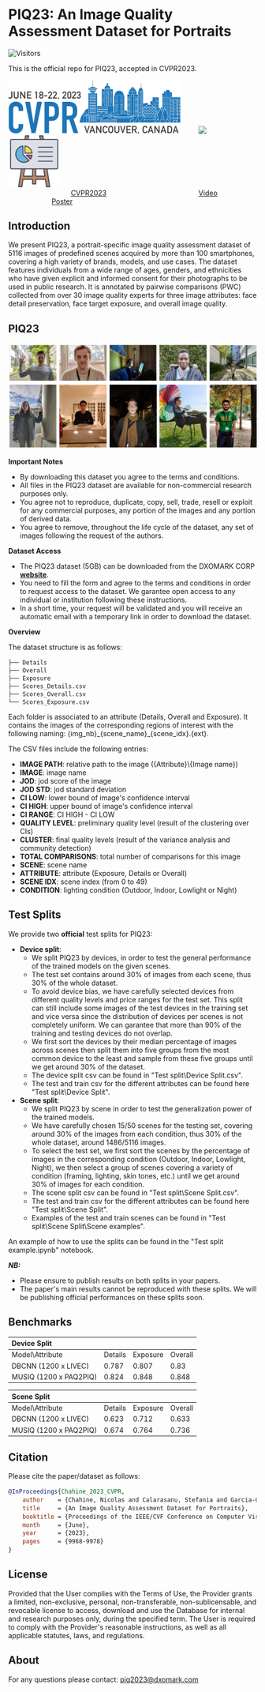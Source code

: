 # PIQ23: An Image Quality Assessment Dataset for Portraits

![Visitors](https://api.visitorbadge.io/api/visitors?path=https%3A%2F%2Fgithub.com%2FDXOMARK-Research%2FPIQ2023&label=VISITORS&countColor=%23f47373&labelStyle=upper)

This is the official repo for PIQ23, accepted in CVPR2023.

<img src=Imgs/CVRP%20Logo_2023%20Vancouvar_Color.png width='350'> &emsp;&emsp; <img src=Imgs/youtube.avif width='120'> &emsp;&emsp; <img src=Imgs/poster.png width='105'><br/>
&ensp;&emsp; &emsp;&emsp;&emsp;&emsp;&emsp; &emsp;&ensp;&ensp;[CVPR2023](https://openaccess.thecvf.com/content/CVPR2023/html/Chahine_An_Image_Quality_Assessment_Dataset_for_Portraits_CVPR_2023_paper.html)&ensp;&ensp; &ensp;&emsp; &emsp;&emsp;&emsp;&emsp;&emsp; &emsp;&emsp;&emsp;&ensp;&ensp;&ensp;&ensp;[Video](https://youtu.be/cvWjOWq5wnk)&ensp; &emsp;&emsp;&emsp;&emsp;&emsp; &emsp;[Poster](Imgs/CVPR_Poster_PIQ23.png)

## Introduction
We present PIQ23, a portrait-specific image quality assessment dataset of 5116 images of predefined scenes acquired by more than 100 smartphones, covering a high variety of brands, models, and use cases. The dataset features individuals from a wide range of ages, genders, and ethnicities who have given explicit and informed consent for their photographs to be used in public research. It is annotated by pairwise comparisons (PWC) collected from over 30 image quality experts for three image attributes: face detail preservation, face target exposure, and overall image quality.

## PIQ23

![thumb](Imgs/Thumbnail.png)

**Important Notes**
 - By downloading this dataset you agree to the terms and conditions.
 - All files in the PIQ23 dataset are available for non-commercial research purposes only.
 - You agree not to reproduce, duplicate, copy, sell, trade, resell or exploit for any commercial purposes, any portion of the images and any portion of derived data.
 - You agree to remove, throughout the life cycle of the dataset, any set of images following the request of the authors.

 **Dataset Access**
 - The PIQ23 dataset (5GB) can be downloaded from the DXOMARK CORP [**website**](https://corp.dxomark.com/data-base-piq23/).
 - You need to fill the form and agree to the terms and conditions in order to request access to the dataset. We garantee open access to any individual or institution following these instructions.
 - In a short time, your request will be validated and you will receive an automatic email with a temporary link in order to download the dataset.

 **Overview**

The dataset structure is as follows:  
```
├── Details 
├── Overall
├── Exposure
├── Scores_Details.csv
├── Scores_Overall.csv
└── Scores_Exposure.csv
```
Each folder is associated to an attribute (Details, Overall and Exposure). It contains the images of the corresponding regions of interest with the following naming: {img_nb}\_{scene_name}\_{scene_idx}.{ext}. 

The CSV files include the following entries: 
- **IMAGE PATH**: relative path to the image ({Attribute}\\{Image name})
- **IMAGE**: image name
- **JOD**: jod score of the image
- **JOD STD**: jod standard deviation
- **CI LOW**: lower bound of image's confidence interval
- **CI HIGH**: upper bound of image's confidence interval
- **CI RANGE**: CI HIGH - CI LOW
- **QUALITY LEVEL**: preliminary quality level (result of the clustering over CIs)
- **CLUSTER**: final quality levels (result of the variance analysis and community detection)
- **TOTAL COMPARISONS**: total number of comparisons for this image
- **SCENE**: scene name
- **ATTRIBUTE**: attribute (Exposure, Details or Overall)
- **SCENE IDX**: scene index (from 0 to 49)
- **CONDITION**: lighting condition (Outdoor, Indoor, Lowlight or Night)

## Test Splits
We provide two **official** test splits for PIQ23:
- **Device split**:
    - We split PIQ23 by devices, in order to test the general performance of the trained models on the given scenes.
    - The test set contains around 30% of images from each scene, thus 30% of the whole dataset. 
    - To avoid device bias, we have carefully selected devices from different quality levels and price ranges for the test set. This split can still include some images of the test devices in the training set and vice versa since the distribution of devices per scenes is not completely uniform. We can garantee that more than 90% of the training and testing devices do not overlap.
    - We first sort the devices by their median percentage of images across scenes then split them into five groups from the most common device to the least and sample from these five groups until we get around 30% of the dataset.
    - The device split csv can be found in "Test split\Device Split.csv".
    - The test and train csv for the different attributes can be found here "Test split\Device Split\".
- **Scene split**: 
    - We split PIQ23 by scene in order to test the generalization power of the trained models.
    - We have carefully chosen 15/50 scenes for the testing set, covering around 30% of the images from each condition, thus 30% of the whole dataset, around 1486/5116 images.
    - To select the test set, we first sort the scenes by the percentage of images in the corresponding condition (Outdoor, Indoor, Lowlight, Night), we then select a group of scenes covering a variety of condition (framing, lighting, skin tones, etc.) until we get around 30% of images for each condition.
    - The scene split csv can be found in "Test split\Scene Split.csv".
    - The test and train csv for the different attributes can be found here "Test split\Scene Split\".
    - Examples of the test and train scenes can be found in "Test split\Scene Split\Scene examples".

An example of how to use the splits can be found in the "Test split example.ipynb" notebook. 

***NB:*** 
- Please ensure to publish results on both splits in your papers.
- The paper's main results cannot be reproduced with these splits. We will be publishing official performances on these splits soon.

## Benchmarks
|Device Split || | |
|:----|:----|:----|:----|
|Model\Attribute|Details|Exposure|Overall|
|DBCNN (1200 x LIVEC)|0.787|0.807|0.83|
|MUSIQ (1200 x PAQ2PIQ)|0.824|0.848|0.848|

| Scene Split          |         |          |          |
|:----------------------|:---------|:----------|:----------|
| Model\Attribute      | Details | Exposure | Overall  |
| DBCNN (1200 x LIVEC) | 0.623   | 0.712    | 0.633    |
| MUSIQ (1200 x PAQ2PIQ)  | 0.674   | 0.764    | 0.736    |

## Citation
Please cite the paper/dataset as follows:
```bibtex
@InProceedings{Chahine_2023_CVPR,
    author    = {Chahine, Nicolas and Calarasanu, Stefania and Garcia-Civiero, Davide and Cayla, Th\'eo and Ferradans, Sira and Ponce, Jean},
    title     = {An Image Quality Assessment Dataset for Portraits},
    booktitle = {Proceedings of the IEEE/CVF Conference on Computer Vision and Pattern Recognition (CVPR)},
    month     = {June},
    year      = {2023},
    pages     = {9968-9978}
}

```
## License
Provided that the User complies with the Terms of Use, the Provider grants a limited, non-exclusive, personal, non-transferable, non-sublicensable, and revocable license to access, download and use the Database for internal and research purposes only, during the specified term. The User is required to comply with the Provider's reasonable instructions, as well as all applicable statutes, laws, and regulations.

## About
For any questions please contact: piq2023@dxomark.com


